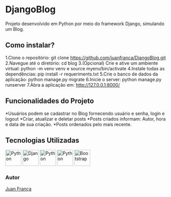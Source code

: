 # DjangoBlog 
Projeto desenvolvido em Python por meio do framework Django, simulando um Blog.

## Como instalar?
1.Clone o repositório: git clone https://github.com/juanfranca/DjangoBlog.git
2.Navegue até o diretório: cd blog
3.(Opcional) Crie e ative um ambiente virtual: python -m venv venv e source myenv/bin/activate
4.Instale todas as dependências: pip install -r requeriments.txt
5.Crie o banco de dados da aplicação: python manage.py migrate
6.Inicie o server: python manage.py runserver
7.Abra a aplicação em: http://127.0.0.1:8000/




## Funcionalidades do Projeto
*Usuários podem se cadastrar no Blog fornecendo usuário e senha, login e logout
*Criar, atualizar e deletar posts
*Posts criados informam: Autor, hora e data de sua criação.
*Posts ordenados pelo mais recente.
## Tecnologias Utilizadas
<img src="https://img.icons8.com/?size=512&id=13441&format=png" alt="Python" width="50" height="50">
<img src="https://img.icons8.com/?size=512&id=baihjTL3IBX9&format=png" alt="Django" width="50" height="50">
<img src="https://img.icons8.com/?size=512&id=20909&format=png" alt="Python" width="50" height="50">
<img src="https://img.icons8.com/?size=512&id=21278&format=png" alt="Python" width="50" height="50">
<img src="https://icons8.com.br/icon/84710/bootstrap" alt="Bootstrap" width="50" height="50">

### Autor
[Juan França](https://www.linkedin.com/in/juan-fran%C3%A7a-9953511a4/)
